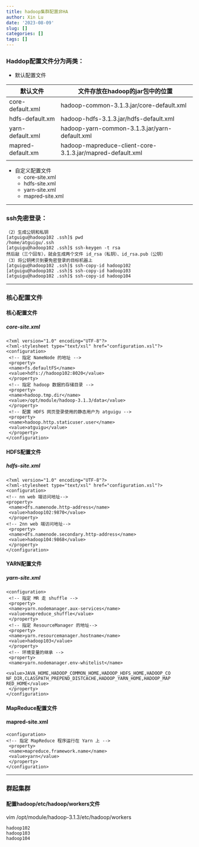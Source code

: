 ```yaml
---
title: hadoop集群配置非HA
author: Xin Lu
date: '2023-08-09'
slug: []
categories: []
tags: []
---
```




### Haddop配置文件分为两类：

- 默认配置文件

| 默认文件  | 文件存放在hadoop的jar包中的位置 |
| -------- | ------------------------------- |
| core-default.xml | hadoop-common-3.1.3.jar/core-default.xml |
| hdfs-default.xm | hadoop-hdfs-3.1.3.jar/hdfs-default.xml |
| yarn-default.xml | hadoop-yarn-common-3.1.3.jar/yarn-default.xml |
| mapred-default.xm | hadoop-mapreduce-client-core-3.1.3.jar/mapred-default.xml |
| | |

- 自定义配置文件
  - core-site.xml
  - hdfs-site.xml
  - yarn-site.xml
  - mapred-site.xml



---

### ssh免密登录：

```
（2）生成公钥和私钥
[atguigu@hadoop102 .ssh]$ pwd
/home/atguigu/.ssh
[atguigu@hadoop102 .ssh]$ ssh-keygen -t rsa
然后敲（三个回车），就会生成两个文件 id_rsa（私钥）、id_rsa.pub（公钥）
（3）将公钥拷贝到要免密登录的目标机器上
[atguigu@hadoop102 .ssh]$ ssh-copy-id hadoop102
[atguigu@hadoop102 .ssh]$ ssh-copy-id hadoop103
[atguigu@hadoop102 .ssh]$ ssh-copy-id hadoop104
```

---

### 核心配置文件

#### 核心配置文件

##### core-site.xml

```
<?xml version="1.0" encoding="UTF-8"?>
<?xml-stylesheet type="text/xsl" href="configuration.xsl"?>
<configuration>
 <!-- 指定 NameNode 的地址 -->
 <property>
 <name>fs.defaultFS</name>
 <value>hdfs://hadoop102:8020</value>
 </property>
 <!-- 指定 hadoop 数据的存储目录 -->
 <property>
 <name>hadoop.tmp.dir</name>
 <value>/opt/module/hadoop-3.1.3/data</value>
 </property>
 <!-- 配置 HDFS 网页登录使用的静态用户为 atguigu -->
 <property>
 <name>hadoop.http.staticuser.user</name>
 <value>atguigu</value>
 </property>
</configuration>
```



#### HDFS配置文件

##### hdfs-site.xml

```
<?xml version="1.0" encoding="UTF-8"?>
<?xml-stylesheet type="text/xsl" href="configuration.xsl"?>
<configuration>
<!-- nn web 端访问地址-->
<property>
 <name>dfs.namenode.http-address</name>
 <value>hadoop102:9870</value>
 </property>
<!-- 2nn web 端访问地址-->
 <property>
 <name>dfs.namenode.secondary.http-address</name>
 <value>hadoop104:9868</value>
 </property>
</configuration>
```



#### YARN配置文件

##### yarn-site.xml

```
<configuration>
 <!-- 指定 MR 走 shuffle -->
 <property>
 <name>yarn.nodemanager.aux-services</name>
 <value>mapreduce_shuffle</value>
 </property>
 <!-- 指定 ResourceManager 的地址-->
 <property>
 <name>yarn.resourcemanager.hostname</name>
 <value>hadoop103</value>
 </property>
 <!-- 环境变量的继承 -->
 <property>
 <name>yarn.nodemanager.env-whitelist</name>
 
<value>JAVA_HOME,HADOOP_COMMON_HOME,HADOOP_HDFS_HOME,HADOOP_CO
NF_DIR,CLASSPATH_PREPEND_DISTCACHE,HADOOP_YARN_HOME,HADOOP_MAP
RED_HOME</value>
 </property>
</configuration>
```

#### MapReduce配置文件

####   mapred-site.xml

```
<configuration>
<!-- 指定 MapReduce 程序运行在 Yarn 上 -->
 <property>
 <name>mapreduce.framework.name</name>
 <value>yarn</value>
 </property>
</configuration>
```

---

### **群起集群** 

#### 配置hadoop/etc/hadoop/workers文件

vim  /opt/module/hadoop-3.1.3/etc/hadoop/workers 

```
hadoop102
hadoop103
hadoop104
```

